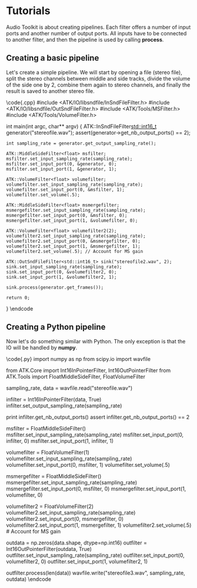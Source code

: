 Tutorials
=========

Audio Toolkit is about creating pipelines. Each filter offers a number of input
ports and another number of output ports. All inputs have to be connected to
another filter, and then the pipeline is used by calling **process**.

Creating a basic pipeline
-------------------------

Let's create a simple pipeline. We will start by opening a file (stereo file),
split the stereo channels between middle and side tracks, divide the volume
of the side one by 2, combine them again to stereo channels, and finally the
result is saved to another stereo file.

\code{.cpp}
  #include <ATK/IO/libsndfile/InSndFileFilter.h>
  #include <ATK/IO/libsndfile/OutSndFileFilter.h>
  #include <ATK/Tools/MSFilter.h>
  #include <ATK/Tools/VolumeFilter.h>
  
  int main(int argc, char** argv)
  {
    ATK::InSndFileFilter<std::int16_t> generator("stereofile.wav");
    assert(generator->get_nb_output_ports() == 2);
    
    int sampling_rate = generator.get_output_sampling_rate();
    
    ATK::MiddleSideFilter<float> msfilter;
    msfilter.set_input_sampling_rate(sampling_rate);
    msfilter.set_input_port(0, &generator, 0);
    msfilter.set_input_port(1, &generator, 1);

    ATK::VolumeFilter<float> volumefilter;
    volumefilter.set_input_sampling_rate(sampling_rate);
    volumefilter.set_input_port(0, &msfilter, 1);
    volumefilter.set_volume(.5);

    ATK::MiddleSideFilter<float> msmergefilter;
    msmergefilter.set_input_sampling_rate(sampling_rate);
    msmergefilter.set_input_port(0, &msfilter, 0);
    msmergefilter.set_input_port(1, &volumefilter, 0);
  
    ATK::VolumeFilter<float> volumefilter2(2);
    volumefilter2.set_input_sampling_rate(sampling_rate);
    volumefilter2.set_input_port(0, &msmergefilter, 0);
    volumefilter2.set_input_port(1, &msmergefilter, 1);
    volumefilter2.set_volume(.5); // Account for MS gain

    ATK::OutSndFileFilter<std::int16_t> sink("stereofile2.wav", 2);
    sink.set_input_sampling_rate(sampling_rate);
    sink.set_input_port(0, &volumefilter2, 0);
    sink.set_input_port(1, &volumefilter2, 1);
    
    sink.process(generator.get_frames());

    return 0;
  }
\endcode

Creating a Python pipeline
--------------------------

Now let's do something similar with Python. The only exception is that the IO
will be handled by **numpy**.

\code{.py}
  import numpy as np
  from scipy.io import wavfile
    
  from ATK.Core import Int16InPointerFilter, Int16OutPointerFilter
  from ATK.Tools import FloatMiddleSideFilter, FloatVolumeFilter
    
  sampling_rate, data = wavfile.read("stereofile.wav")
    
  infilter = Int16InPointerFilter(data, True)
  infilter.set_output_sampling_rate(sampling_rate)
    
  print infilter.get_nb_output_ports()
  assert infilter.get_nb_output_ports() == 2
    
  msfilter = FloatMiddleSideFilter()
  msfilter.set_input_sampling_rate(sampling_rate)
  msfilter.set_input_port(0, infilter, 0)
  msfilter.set_input_port(1, infilter, 1)
    
  volumefilter = FloatVolumeFilter(1)
  volumefilter.set_input_sampling_rate(sampling_rate)
  volumefilter.set_input_port(0, msfilter, 1)
  volumefilter.set_volume(.5)
    
  msmergefilter = FloatMiddleSideFilter()
  msmergefilter.set_input_sampling_rate(sampling_rate)
  msmergefilter.set_input_port(0, msfilter, 0)
  msmergefilter.set_input_port(1, volumefilter, 0)
    
  volumefilter2 = FloatVolumeFilter(2)
  volumefilter2.set_input_sampling_rate(sampling_rate)
  volumefilter2.set_input_port(0, msmergefilter, 0)
  volumefilter2.set_input_port(1, msmergefilter, 1)
  volumefilter2.set_volume(.5) # Account for MS gain
    
  outdata = np.zeros(data.shape, dtype=np.int16)
  outfilter = Int16OutPointerFilter(outdata, True)
  outfilter.set_input_sampling_rate(sampling_rate)
  outfilter.set_input_port(0, volumefilter2, 0)
  outfilter.set_input_port(1, volumefilter2, 1)
    
  outfilter.process(len(data))
  wavfile.write("stereofile3.wav", sampling_rate, outdata)
\endcode
